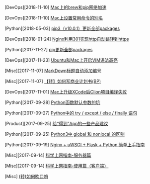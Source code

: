 [DevOps][2018-11-10] [Mac上的brew和pip网络加速](devops/mac-network-speedup.md)

[DevOps][2018-11-10] [Mac上设置常用命令的别名](devops/mac-set-alias.md)

[Python][2018-05-03] [pip3（v10.0.1）更新全部packages](devops/python/pip3-upgrade-all.md)

[DevOps][2018-01-24] [Nginx利用301实现http自动跳转到https](devops/nginx-301-http-https.md)

[Python][2017-11-27] [pip更新全部packages](devops/python/pip-upgrade-all.md)

[DevOps][2017-11-23] [Ubuntu和Mac上开启VIM语法高亮](devops/vim-syntax-highlight.md)

[Misc][2017-11-07] [MarkDown标题自动添加编号](misc/markdown-auto-number-title.md)

[Misc][2017-11-07] [【转】如何写商业计划书(BP)](misc/how-to-write-bp.md)

[DevOps][2017-11-01] [Mac上升级XCode后Clion项目编译失败](devops/clion-compile-error-on-mac.md)

[Python][2017-09-28] [Python函数默认参数的坑](devops/python/function-default-argument.md)

[Python][2017-09-27] [Python中的 try / except / else / finally 语句](devops/python/try-except-else-finally.md)

[Product][2017-09-25] [给“得到”App的一些产品建议](product/advice-for-dedao-app.md)

[Python][2017-09-25] [Python3中 global 和 nonlocal 的区别](devops/python/global-nonlocal.md)

[Python][2017-09-19] [Nginx + uWSGI + Flask + Python 简单上手指南](devops/python/nginx-uwsgi-flask-python.md)

[Misc][2017-09-14] [科学上网指南-服务器篇](shadowsocks/shadowsocks-server.md)

[Misc][2017-09-14] [科学上网指南-使用篇（客户端）](shadowsocks/shadowsocks-client.md)

[Misc] [(转)如何吹口哨](misc/how-to-whistle.md)

<!--
[w3school](html/w3school.html)
[一个纯软件开发者的硬件之路](product/software-to-hardware.md)
[2017年阅读清单](education/books-2017.md)
[适合小团队的产品管理和研发流程]()
[几款背单词App的比较](education/vocabulary-apps.md)
[Python学习笔记 系列]()
[程序员眼中的Scratch]()
[程序员家长如何教小朋友用Scratch学编程]()
[中国诗词大会抢答模式的策略分析]()
[最近2年的工作总结]()
[教育产品设计中的游戏化思路](product/game-mode-on-edu-product.md)
[App账号体系设计和注册登录流程](product/app-account-register-login.md)
-->
